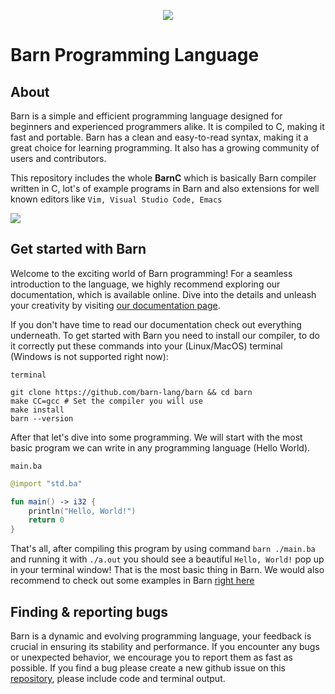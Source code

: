 <p align="center">
  <img src="https://cdn.discordapp.com/icons/1028291656862142466/45ac54896f82c18ddf408e5c35739789.png?size=512" />
</p>

# Barn Programming Language
## About

Barn is a simple and efficient programming language designed for beginners and experienced programmers alike. It is compiled to C, making it fast and portable. Barn has a clean and easy-to-read syntax, making it a great choice for learning programming. It also has a growing community of users and contributors.

This repository includes the whole **BarnC** which is basically Barn compiler written in C, lot's of example programs in Barn and also extensions for well known editors like `Vim, Visual Studio Code, Emacs`
 
<img src="https://cdn.discordapp.com/attachments/858992887706157056/1189564357114339430/image.png?ex=659e9f23&is=658c2a23&hm=a92a458d0f9d4ffeff77693817353905863f84c831b1827ef8bfcc55c8db9e78&">

## Get started with Barn
Welcome to the exciting world of Barn programming! For a seamless introduction to the language, we highly recommend exploring our documentation, which is available online. Dive into the details and unleash your creativity by visiting [our documentation page](https://barn-lang.github.io/barn-docs/documentation.html).

If you don't have time to read our documentation check out everything underneath. To get started with Barn you need to install our compiler, to do it correctly put these commands into your (Linux/MacOS) terminal (Windows is not supported right now):

`terminal`
```
git clone https://github.com/barn-lang/barn && cd barn
make CC=gcc # Set the compiler you will use
make install
barn --version
```
After that let's dive into some programming. We will start with the most basic program we can write in any programming language (Hello World).

`main.ba`
```kotlin
@import "std.ba"

fun main() -> i32 {
    println("Hello, World!")
    return 0
}
```
That's all, after compiling this program by using command `barn ./main.ba` and running it with `./a.out` you should see a beautiful `Hello, World!` pop up in your terminal window! That is the most basic thing in Barn. We would also recommend to check out some examples in Barn [right here](./examples/)
## Finding & reporting bugs
Barn is a dynamic and evolving programming language, your feedback is crucial in ensuring its stability and performance. If you encounter any bugs or unexpected behavior, we encourage you to report them as fast as possible. If you find a bug please create a new github issue on this [repository](https://github.com/barn-lang/barn/issues), please include code and terminal output. 


